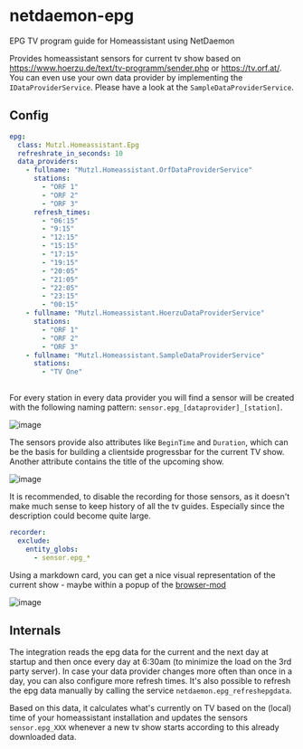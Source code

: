 # netdaemon-epg
EPG TV program guide for Homeassistant using NetDaemon

Provides homeassistant sensors for current tv show based on https://www.hoerzu.de/text/tv-programm/sender.php or https://tv.orf.at/.
You can even use your own data provider by implementing the `IDataProviderService`. Please have a look at the `SampleDataProviderService`.

## Config
```yaml
epg:
  class: Mutzl.Homeassistant.Epg
  refreshrate_in_seconds: 10
  data_providers:
    - fullname: "Mutzl.Homeassistant.OrfDataProviderService"
      stations:
        - "ORF 1"
        - "ORF 2"
        - "ORF 3"
      refresh_times:
        - "06:15"
        - "9:15"
        - "12:15"
        - "15:15"
        - "17:15"
        - "19:15"
        - "20:05"
        - "21:05"
        - "22:05"
        - "23:15"
        - "00:15"
    - fullname: "Mutzl.Homeassistant.HoerzuDataProviderService"
      stations:
        - "ORF 1"
        - "ORF 2"
        - "ORF 3"
    - fullname: "Mutzl.Homeassistant.SampleDataProviderService"
      stations:
        - "TV One"
   
```

For every station in every data provider you will find a sensor will be created with the following naming pattern: `sensor.epg_[dataprovider]_[station]`.

![image](https://user-images.githubusercontent.com/2855185/116915630-8d1e5780-ac4c-11eb-9cce-fa1033b60ba3.png)

The sensors provide also attributes like `BeginTime` and `Duration`, which can be the basis for building a clientside progressbar for the current TV show.
Another attribute contains the title of the upcoming show.

![image](https://user-images.githubusercontent.com/2855185/116916147-3b2a0180-ac4d-11eb-9260-7c29b91dc23b.png)

It is recommended, to disable the recording for those sensors, as it doesn't make much sense to keep history of all the tv guides. Especially since the description could become quite large.

```yaml
recorder:
  exclude:
    entity_globs:
      - sensor.epg_*
```

Using a markdown card, you can get a nice visual representation of the current show - maybe within a popup of the [browser-mod](https://github.com/thomasloven/hass-browser_mod)

![image](https://user-images.githubusercontent.com/2855185/116916831-1eda9480-ac4e-11eb-9206-d021f9e3c780.png)


## Internals
The integration reads the epg data for the current and the next day at startup and then once every day at 6:30am (to minimize the load on the 3rd party server).
In case your data provider changes more often than once in a day, you can also configure more refresh times.
It's also possible to refresh the epg data manually by calling the service `netdaemon.epg_refreshepgdata`.

Based on this data, it calculates what's currently on TV based on the (local) time of your homeassistant installation and updates the sensors `sensor.epg_XXX` whenever a new tv show starts according to this already downloaded data.
